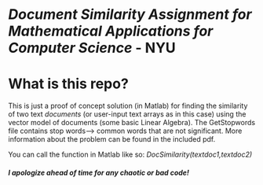# *Document Similarity Assignment for Mathematical Applications for Computer Science* - NYU

# What is this repo?
This is just a proof of concept solution (in Matlab) for finding the similarity of two text *documents* (or user-input text arrays as in this case) using the vector model of documents (some basic Linear Algebra). The GetStopwords file contains stop words--> common words that are not significant. More information about the problem can be found in the included pdf. 

You can call the function in Matlab like so: *DocSimilarity(textdoc1,textdoc2)*

##### I apologize ahead of time for any chaotic or bad code!